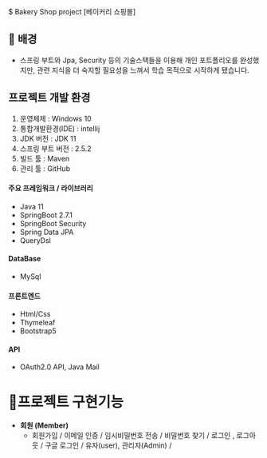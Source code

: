 $ Bakery Shop project [베이커리 쇼핑몰]

## 🧐 배경

- 스프링 부트와 Jpa, Security 등의 기술스택들을 이용해 개인 포트폴리오를 완성했지만, 관련 지식을 더 숙지할 필요성을 느껴서
  학습 목적으로 시작하게 됐습니다.

## 프로젝트 개발 환경
1.  운영체제 : Windows 10
2.  통합개발환경(IDE) : intellij
3.  JDK 버전 : JDK 11
4.  스프링 부트 버전 : 2.5.2
6.  빌드 툴 : Maven
7.  관리 툴 : GitHub

#### 주요 프레임워크 / 라이브러리
- Java 11
- SpringBoot 2.7.1
- SpringBoot Security
- Spring Data JPA
- QueryDsl

#### DataBase 
- MySql

#### 프론트엔드
- Html/Css
- Thymeleaf
- Bootstrap5

#### API
- OAuth2.0 API, Java Mail

#  📜프로젝트 구현기능

-   **회원 (Member)**
      -   회원가입 / 이메일 인증 / 임시비밀번호 전송 / 비밀번호 찾기 / 로그인 , 로그아웃 / 구글 로그인 / 유자(user), 관리자(Admin) / 
